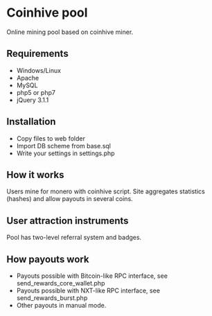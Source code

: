 # Coinhive pool
Online mining pool based on coinhive miner.

## Requirements
* Windows/Linux
* Apache
* MySQL
* php5 or php7
* jQuery 3.1.1

## Installation
* Copy files to web folder
* Import DB scheme from base.sql
* Write your settings in settings.php

## How it works
Users mine for monero with coinhive script. Site aggregates statistics (hashes) and allow payouts in several coins.

## User attraction instruments
Pool has two-level referral system and badges.

## How payouts work
* Payouts possible with Bitcoin-like RPC interface, see send_rewards_core_wallet.php
* Payouts possible with NXT-like RPC interface, see send_rewards_burst.php
* Other payouts in manual mode.
